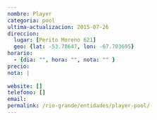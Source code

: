 ```yaml
---
nombre: Player
categoria: pool
ultima-actualizacion: 2015-07-26
direccion: 
  lugar: [Perito Moreno 621]
  geo: {lat: -53.78647, lon: -67.703695}
horario: 
  - {dia: "", hora: "", nota: "" }
precio: 
nota: | 
  
website: []
telefono: []
email: 
permalink: /rio-grande/entidades/player-pool/
---
```


